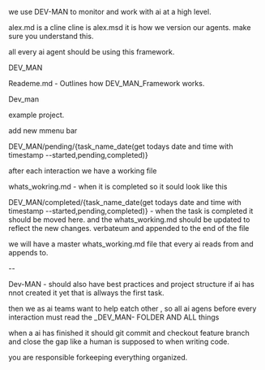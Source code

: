 we use DEV-MAN to monitor and work with ai at a high level. 

alex.md is a cline cline is alex.msd it is how we version our agents. make sure you understand this. 

all every ai agent should be using this framework. 

DEV_MAN 

Reademe.md - Outlines how DEV_MAN_Framework works. 

Dev_man

example project. 

add new mmenu bar 

DEV_MAN/pending/{task_name_date(get todays date and time with timestamp --started,pending,completed)}

after each interaction we have a working file 

whats_wokring.md - when it is completed so it sould look like this 


DEV_MAN/completed/{task_name_date(get todays date and time with timestamp --started,pending,completed)} - when the task is completed it should be moved here. and the whats_working.md should be updated to reflect the new changes. verbateum and appended to the end of the file 

we will have a master whats_working.md file that every ai reads from and appends to.  

-- 

Dev-MAN - should also have best practices and project structure if ai has nnot created it yet that is allways the first task. 


then we as ai teams want to help eatch other , so all ai agens before every interaction must read the _DEV_MAN- FOLDER AND ALL things  

when a ai has finished it should git commit and checkout feature branch and close the gap like a human is supposed to when writing code. 

you are responsible forkeeping everything organized. 


